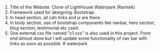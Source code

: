 1. Title of the Website: Clone of LightHouse Waterpark (Ramtek)
2. Framework used for designing: Bootstrap.
3. In head section, all cdn links and js are there.
4. In body section, use of bootstrap components like navbar, hero section, blog section, testimonial etc used.
5. One external css file named "c1.css" is also used in this project.
Front end almost done but I will update some functionality of nav bar with links as soon as possible.
#   w a t e r p a r k  
 